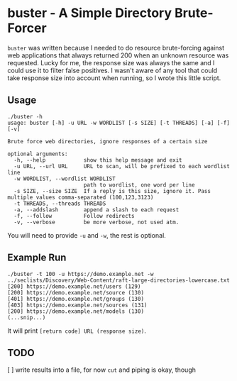 # buster - A Simple Directory Brute-Forcer

`buster` was written because I needed to do resource brute-forcing against web applications that always returned 200 when an unknown resource was requested. Lucky for me, the response size was always the same and I could use it to filter false positives. I wasn't aware of any tool that could take response size into account when running, so I wrote this little script.

## Usage

```
./buster -h
usage: buster [-h] -u URL -w WORDLIST [-s SIZE] [-t THREADS] [-a] [-f] [-v]

Brute force web directories, ignore responses of a certain size

optional arguments:
  -h, --help            show this help message and exit
  -u URL, --url URL     URL to scan, will be prefixed to each wordlist line
  -w WORDLIST, --wordlist WORDLIST
                        path to wordlist, one word per line
  -s SIZE, --size SIZE  If a reply is this size, ignore it. Pass multiple values comma-separated (100,123,3123)
  -t THREADS, --threads THREADS
  -a, --addslash        append a slash to each request
  -f, --follow          Follow redirects
  -v, --verbose         be more verbose, not used atm.
```

You will need to provide `-u` and `-w`, the rest is optional.

## Example Run

```
./buster -t 100 -u https://demo.example.net -w ../seclists/Discovery/Web-Content/raft-large-directories-lowercase.txt
[200] https://demo.example.net/users (129)
[200] https://demo.example.net/source (130)
[401] https://demo.example.net/groups (130)
[403] https://demo.example.net/sources (131)
[200] https://demo.example.net/models (130)
(...snip...)
```

It will print `[return code] URL (response size)`.

## TODO

[ ] write results into a file, for now `cut` and piping is okay, though